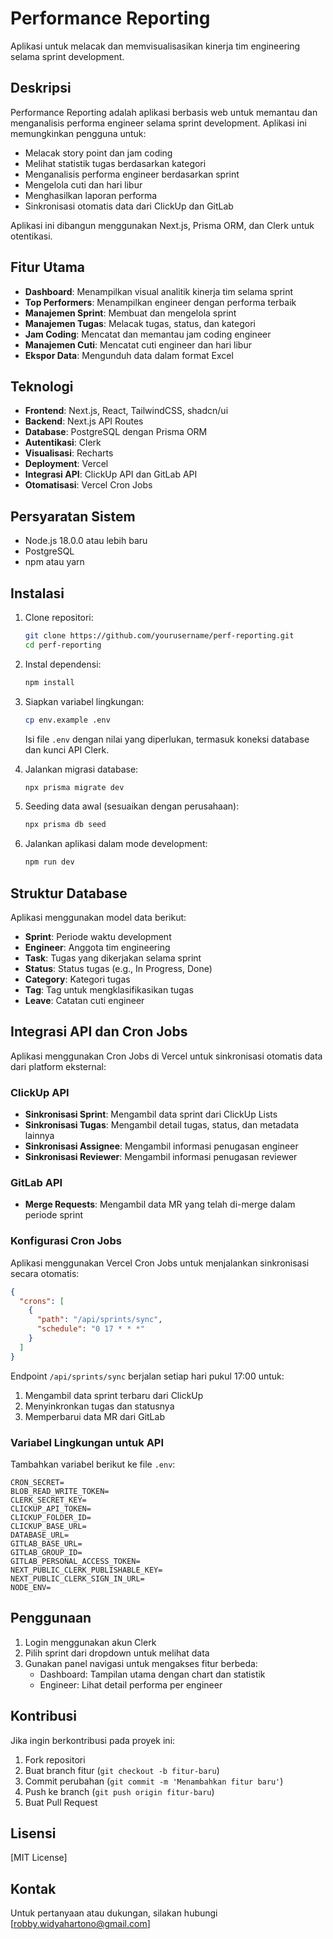 # Performance Reporting

Aplikasi untuk melacak dan memvisualisasikan kinerja tim engineering selama sprint development.

## Deskripsi

Performance Reporting adalah aplikasi berbasis web untuk memantau dan menganalisis performa engineer selama sprint development. Aplikasi ini memungkinkan pengguna untuk:

- Melacak story point dan jam coding
- Melihat statistik tugas berdasarkan kategori
- Menganalisis performa engineer berdasarkan sprint
- Mengelola cuti dan hari libur
- Menghasilkan laporan performa
- Sinkronisasi otomatis data dari ClickUp dan GitLab

Aplikasi ini dibangun menggunakan Next.js, Prisma ORM, dan Clerk untuk otentikasi.

## Fitur Utama

- **Dashboard**: Menampilkan visual analitik kinerja tim selama sprint
- **Top Performers**: Menampilkan engineer dengan performa terbaik
- **Manajemen Sprint**: Membuat dan mengelola sprint
- **Manajemen Tugas**: Melacak tugas, status, dan kategori
- **Jam Coding**: Mencatat dan memantau jam coding engineer
- **Manajemen Cuti**: Mencatat cuti engineer dan hari libur
- **Ekspor Data**: Mengunduh data dalam format Excel

## Teknologi

- **Frontend**: Next.js, React, TailwindCSS, shadcn/ui
- **Backend**: Next.js API Routes
- **Database**: PostgreSQL dengan Prisma ORM
- **Autentikasi**: Clerk
- **Visualisasi**: Recharts
- **Deployment**: Vercel
- **Integrasi API**: ClickUp API dan GitLab API
- **Otomatisasi**: Vercel Cron Jobs

## Persyaratan Sistem

- Node.js 18.0.0 atau lebih baru
- PostgreSQL
- npm atau yarn

## Instalasi

1. Clone repositori:

   ```bash
   git clone https://github.com/yourusername/perf-reporting.git
   cd perf-reporting
   ```

2. Instal dependensi:

   ```bash
   npm install
   ```

3. Siapkan variabel lingkungan:

   ```bash
   cp env.example .env
   ```

   Isi file `.env` dengan nilai yang diperlukan, termasuk koneksi database dan kunci API Clerk.

4. Jalankan migrasi database:

   ```bash
   npx prisma migrate dev
   ```

5. Seeding data awal (sesuaikan dengan perusahaan):

   ```bash
   npx prisma db seed
   ```

6. Jalankan aplikasi dalam mode development:
   ```bash
   npm run dev
   ```

## Struktur Database

Aplikasi menggunakan model data berikut:

- **Sprint**: Periode waktu development
- **Engineer**: Anggota tim engineering
- **Task**: Tugas yang dikerjakan selama sprint
- **Status**: Status tugas (e.g., In Progress, Done)
- **Category**: Kategori tugas
- **Tag**: Tag untuk mengklasifikasikan tugas
- **Leave**: Catatan cuti engineer

## Integrasi API dan Cron Jobs

Aplikasi menggunakan Cron Jobs di Vercel untuk sinkronisasi otomatis data dari platform eksternal:

### ClickUp API

- **Sinkronisasi Sprint**: Mengambil data sprint dari ClickUp Lists
- **Sinkronisasi Tugas**: Mengambil detail tugas, status, dan metadata lainnya
- **Sinkronisasi Assignee**: Mengambil informasi penugasan engineer
- **Sinkronisasi Reviewer**: Mengambil informasi penugasan reviewer

### GitLab API

- **Merge Requests**: Mengambil data MR yang telah di-merge dalam periode sprint

### Konfigurasi Cron Jobs

Aplikasi menggunakan Vercel Cron Jobs untuk menjalankan sinkronisasi secara otomatis:

```json
{
  "crons": [
    {
      "path": "/api/sprints/sync",
      "schedule": "0 17 * * *"
    }
  ]
}
```

Endpoint `/api/sprints/sync` berjalan setiap hari pukul 17:00 untuk:

1. Mengambil data sprint terbaru dari ClickUp
2. Menyinkronkan tugas dan statusnya
3. Memperbarui data MR dari GitLab

### Variabel Lingkungan untuk API

Tambahkan variabel berikut ke file `.env`:

```
CRON_SECRET=
BLOB_READ_WRITE_TOKEN=
CLERK_SECRET_KEY=
CLICKUP_API_TOKEN=
CLICKUP_FOLDER_ID=
CLICKUP_BASE_URL=
DATABASE_URL=
GITLAB_BASE_URL=
GITLAB_GROUP_ID=
GITLAB_PERSONAL_ACCESS_TOKEN=
NEXT_PUBLIC_CLERK_PUBLISHABLE_KEY=
NEXT_PUBLIC_CLERK_SIGN_IN_URL=
NODE_ENV=
```

## Penggunaan

1. Login menggunakan akun Clerk
2. Pilih sprint dari dropdown untuk melihat data
3. Gunakan panel navigasi untuk mengakses fitur berbeda:
   - Dashboard: Tampilan utama dengan chart dan statistik
   - Engineer: Lihat detail performa per engineer

## Kontribusi

Jika ingin berkontribusi pada proyek ini:

1. Fork repositori
2. Buat branch fitur (`git checkout -b fitur-baru`)
3. Commit perubahan (`git commit -m 'Menambahkan fitur baru'`)
4. Push ke branch (`git push origin fitur-baru`)
5. Buat Pull Request

## Lisensi

[MIT License]

## Kontak

Untuk pertanyaan atau dukungan, silakan hubungi [robby.widyahartono@gmail.com]
